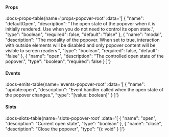 <!-- This file was automatic generated. Do not edit it manually -->

#### Props
:docs-props-table{name='props-popover-root' :data='[
  {
    "name": "defaultOpen",
    "description": "The open state of the popover when it is initially rendered. Use when you do not need to control its open state.",
    "type": "boolean",
    "required": false,
    "default": "false"
  },
  {
    "name": "modal",
    "description": "The modality of the popover. When set to true, interaction with outside elements will be disabled and only popover content will be visible to screen readers.",
    "type": "boolean",
    "required": false,
    "default": "false"
  },
  {
    "name": "open",
    "description": "The controlled open state of the popover.",
    "type": "boolean",
    "required": false
  }
]'} 

#### Events

:docs-emits-table{name='events-popover-root' :data='[
  {
    "name": "update:open",
    "description": "Event handler called when the open state of the popover changes.",
    "type": "[value: boolean]"
  }
]'} 

#### Slots

:docs-slots-table{name='slots-popover-root' :data='[
  {
    "name": "open",
    "description": "Current open state",
    "type": "boolean"
  },
  {
    "name": "close",
    "description": "Close the popover",
    "type": "(): void"
  }
]'} 
